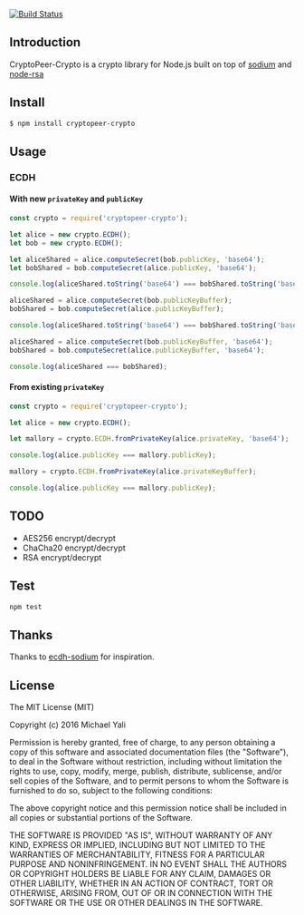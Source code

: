 [![Build Status](https://travis-ci.org/zMotivat0r/cryptopeer-crypto.svg?branch=master)](https://travis-ci.org/zMotivat0r/cryptopeer-crypto)

## Introduction

CryptoPeer-Crypto is a crypto library for Node.js built on top of [sodium](https://github.com/paixaop/node-sodium) and [node-rsa](https://github.com/rzcoder/node-rsa)

## Install

```sh
$ npm install cryptopeer-crypto
```

## Usage

### ECDH

#### With new `privateKey` and `publicKey`

```js
const crypto = require('cryptopeer-crypto');

let alice = new crypto.ECDH();
let bob = new crypto.ECDH();

let aliceShared = alice.computeSecret(bob.publicKey, 'base64');
let bobShared = bob.computeSecret(alice.publicKey, 'base64');

console.log(aliceShared.toString('base64') === bobShared.toString('base64'));

aliceShared = alice.computeSecret(bob.publicKeyBuffer);
bobShared = bob.computeSecret(alice.publicKeyBuffer);

console.log(aliceShared.toString('base64') === bobShared.toString('base64'));

aliceShared = alice.computeSecret(bob.publicKeyBuffer, 'base64');
bobShared = bob.computeSecret(alice.publicKeyBuffer, 'base64');

console.log(aliceShared === bobShared);
```

#### From existing `privateKey`

```js
const crypto = require('cryptopeer-crypto');

let alice = new crypto.ECDH();

let mallory = crypto.ECDH.fromPrivateKey(alice.privateKey, 'base64');

console.log(alice.publicKey === mallory.publicKey);

mallory = crypto.ECDH.fromPrivateKey(alice.privateKeyBuffer);

console.log(alice.publicKey === mallory.publicKey);
```

## TODO

- AES256 encrypt/decrypt
- ChaCha20 encrypt/decrypt
- RSA encrypt/decrypt

## Test

```sh
npm test
```

## Thanks

Thanks to [ecdh-sodium](https://github.com/kwolfy/ecdh-sodium) for inspiration.

## License

The MIT License (MIT)

Copyright (c) 2016 Michael Yali

Permission is hereby granted, free of charge, to any person obtaining a copy
of this software and associated documentation files (the "Software"), to deal
in the Software without restriction, including without limitation the rights
to use, copy, modify, merge, publish, distribute, sublicense, and/or sell
copies of the Software, and to permit persons to whom the Software is
furnished to do so, subject to the following conditions:

The above copyright notice and this permission notice shall be included in
all copies or substantial portions of the Software.

THE SOFTWARE IS PROVIDED "AS IS", WITHOUT WARRANTY OF ANY KIND, EXPRESS OR
IMPLIED, INCLUDING BUT NOT LIMITED TO THE WARRANTIES OF MERCHANTABILITY,
FITNESS FOR A PARTICULAR PURPOSE AND NONINFRINGEMENT.  IN NO EVENT SHALL THE
AUTHORS OR COPYRIGHT HOLDERS BE LIABLE FOR ANY CLAIM, DAMAGES OR OTHER
LIABILITY, WHETHER IN AN ACTION OF CONTRACT, TORT OR OTHERWISE, ARISING FROM,
OUT OF OR IN CONNECTION WITH THE SOFTWARE OR THE USE OR OTHER DEALINGS IN
THE SOFTWARE.
